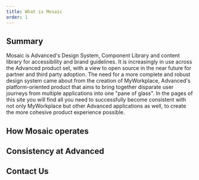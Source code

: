 ```yaml
---
title: What is Mosaic
order: 1
---
```

## Summary

Mosaic is Advanced's Design System, Component Library and content library for accessibility and brand guidelines. It is increasingly in use across the Advanced product set, with a view to open source in the near future for partner and third party adoption. The need for a more complete and robust design system came about from the creation of MyWorkplace, Advanced's platform-oriented product that aims to bring together disparate user journeys from multiple applications into one "pane of glass". In the pages of this site you will find all you need to successfully become consistent with not only MyWorkplace but other Advanced applications as well, to create the more cohesive product experience possible. 

## How Mosaic operates

## Consistency at Advanced

## Contact Us